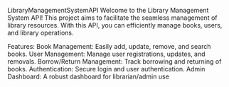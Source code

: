 LibraryManagementSystemAPI
Welcome to the Library Management System API! This project aims to facilitate the seamless management of library resources. With this API, you can efficiently manage books, users, and library operations.

Features:
Book Management: Easily add, update, remove, and search books.
User Management: Manage user registrations, updates, and removals.
Borrow/Return Management: Track borrowing and returning of books.
Authentication: Secure login and user authentication.
Admin Dashboard: A robust dashboard for librarian/admin use
